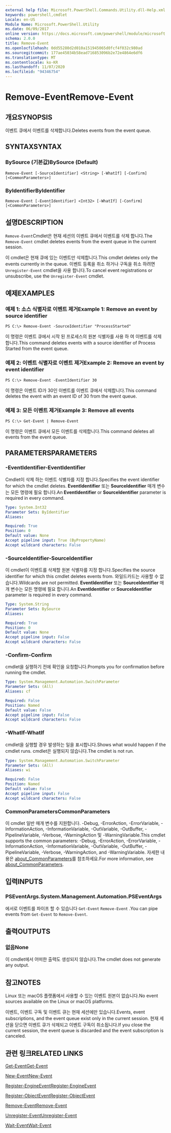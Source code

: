 ```yaml
---
external help file: Microsoft.PowerShell.Commands.Utility.dll-Help.xml
keywords: powershell,cmdlet
Locale: en-US
Module Name: Microsoft.PowerShell.Utility
ms.date: 06/09/2017
online version: https://docs.microsoft.com/powershell/module/microsoft.powershell.utility/remove-event?view=powershell-7&WT.mc_id=ps-gethelp
schema: 2.0.0
title: Remove-Event
ms.openlocfilehash: 0dd55280d2d010a151945065d0fcf4f032c980ad
ms.sourcegitcommit: 177ae45034b58ead716853096b2e72e4864e6df6
ms.translationtype: MT
ms.contentlocale: ko-KR
ms.lasthandoff: 11/07/2020
ms.locfileid: "94346754"
---
```

# <span data-ttu-id="57898-103">Remove-Event</span><span class="sxs-lookup"><span data-stu-id="57898-103">Remove-Event</span></span>

## <span data-ttu-id="57898-104">개요</span><span class="sxs-lookup"><span data-stu-id="57898-104">SYNOPSIS</span></span>
<span data-ttu-id="57898-105">이벤트 큐에서 이벤트를 삭제합니다.</span><span class="sxs-lookup"><span data-stu-id="57898-105">Deletes events from the event queue.</span></span>

## <span data-ttu-id="57898-106">SYNTAX</span><span class="sxs-lookup"><span data-stu-id="57898-106">SYNTAX</span></span>

### <span data-ttu-id="57898-107">BySource (기본값)</span><span class="sxs-lookup"><span data-stu-id="57898-107">BySource (Default)</span></span>

```
Remove-Event [-SourceIdentifier] <String> [-WhatIf] [-Confirm] [<CommonParameters>]
```

### <span data-ttu-id="57898-108">ByIdentifier</span><span class="sxs-lookup"><span data-stu-id="57898-108">ByIdentifier</span></span>

```
Remove-Event [-EventIdentifier] <Int32> [-WhatIf] [-Confirm] [<CommonParameters>]
```

## <span data-ttu-id="57898-109">설명</span><span class="sxs-lookup"><span data-stu-id="57898-109">DESCRIPTION</span></span>

<span data-ttu-id="57898-110">`Remove-Event`Cmdlet은 현재 세션의 이벤트 큐에서 이벤트를 삭제 합니다.</span><span class="sxs-lookup"><span data-stu-id="57898-110">The `Remove-Event` cmdlet deletes events from the event queue in the current session.</span></span>

<span data-ttu-id="57898-111">이 cmdlet은 현재 큐에 있는 이벤트만 삭제합니다.</span><span class="sxs-lookup"><span data-stu-id="57898-111">This cmdlet deletes only the events currently in the queue.</span></span> <span data-ttu-id="57898-112">이벤트 등록을 취소 하거나 구독을 취소 하려면 `Unregister-Event` cmdlet을 사용 합니다.</span><span class="sxs-lookup"><span data-stu-id="57898-112">To cancel event registrations or unsubscribe, use the `Unregister-Event` cmdlet.</span></span>

## <span data-ttu-id="57898-113">예제</span><span class="sxs-lookup"><span data-stu-id="57898-113">EXAMPLES</span></span>

### <span data-ttu-id="57898-114">예제 1: 소스 식별자로 이벤트 제거</span><span class="sxs-lookup"><span data-stu-id="57898-114">Example 1: Remove an event by source identifier</span></span>

```
PS C:\> Remove-Event -SourceIdentifier "ProcessStarted"
```

<span data-ttu-id="57898-115">이 명령은 이벤트 큐에서 시작 된 프로세스의 원본 식별자를 사용 하 여 이벤트를 삭제 합니다.</span><span class="sxs-lookup"><span data-stu-id="57898-115">This command deletes events with a source identifier of Process Started from the event queue.</span></span>

### <span data-ttu-id="57898-116">예제 2: 이벤트 식별자로 이벤트 제거</span><span class="sxs-lookup"><span data-stu-id="57898-116">Example 2: Remove an event by event identifier</span></span>

```
PS C:\> Remove-Event -EventIdentifier 30
```

<span data-ttu-id="57898-117">이 명령은 이벤트 ID가 30인 이벤트를 이벤트 큐에서 삭제합니다.</span><span class="sxs-lookup"><span data-stu-id="57898-117">This command deletes the event with an event ID of 30 from the event queue.</span></span>

### <span data-ttu-id="57898-118">예제 3: 모든 이벤트 제거</span><span class="sxs-lookup"><span data-stu-id="57898-118">Example 3: Remove all events</span></span>

```
PS C:\> Get-Event | Remove-Event
```

<span data-ttu-id="57898-119">이 명령은 이벤트 큐에서 모든 이벤트를 삭제합니다.</span><span class="sxs-lookup"><span data-stu-id="57898-119">This command deletes all events from the event queue.</span></span>

## <span data-ttu-id="57898-120">PARAMETERS</span><span class="sxs-lookup"><span data-stu-id="57898-120">PARAMETERS</span></span>

### <span data-ttu-id="57898-121">-EventIdentifier</span><span class="sxs-lookup"><span data-stu-id="57898-121">-EventIdentifier</span></span>

<span data-ttu-id="57898-122">Cmdlet이 삭제 하는 이벤트 식별자를 지정 합니다.</span><span class="sxs-lookup"><span data-stu-id="57898-122">Specifies the event identifier for which the cmdlet deletes.</span></span> <span data-ttu-id="57898-123">**EventIdentifier** 또는 **SourceIdentifier** 매개 변수는 모든 명령에 필요 합니다.</span><span class="sxs-lookup"><span data-stu-id="57898-123">An **EventIdentifier** or **SourceIdentifier** parameter is required in every command.</span></span>

```yaml
Type: System.Int32
Parameter Sets: ByIdentifier
Aliases:

Required: True
Position: 0
Default value: None
Accept pipeline input: True (ByPropertyName)
Accept wildcard characters: False
```

### <span data-ttu-id="57898-124">-SourceIdentifier</span><span class="sxs-lookup"><span data-stu-id="57898-124">-SourceIdentifier</span></span>

<span data-ttu-id="57898-125">이 cmdlet이 이벤트를 삭제할 원본 식별자를 지정 합니다.</span><span class="sxs-lookup"><span data-stu-id="57898-125">Specifies the source identifier for which this cmdlet deletes events from.</span></span> <span data-ttu-id="57898-126">와일드카드는 사용할 수 없습니다.</span><span class="sxs-lookup"><span data-stu-id="57898-126">Wildcards are not permitted.</span></span> <span data-ttu-id="57898-127">**EventIdentifier** 또는 **SourceIdentifier** 매개 변수는 모든 명령에 필요 합니다.</span><span class="sxs-lookup"><span data-stu-id="57898-127">An **EventIdentifier** or **SourceIdentifier** parameter is required in every command.</span></span>

```yaml
Type: System.String
Parameter Sets: BySource
Aliases:

Required: True
Position: 0
Default value: None
Accept pipeline input: False
Accept wildcard characters: False
```

### <span data-ttu-id="57898-128">-Confirm</span><span class="sxs-lookup"><span data-stu-id="57898-128">-Confirm</span></span>

<span data-ttu-id="57898-129">cmdlet을 실행하기 전에 확인을 요청합니다.</span><span class="sxs-lookup"><span data-stu-id="57898-129">Prompts you for confirmation before running the cmdlet.</span></span>

```yaml
Type: System.Management.Automation.SwitchParameter
Parameter Sets: (All)
Aliases: cf

Required: False
Position: Named
Default value: False
Accept pipeline input: False
Accept wildcard characters: False
```

### <span data-ttu-id="57898-130">-WhatIf</span><span class="sxs-lookup"><span data-stu-id="57898-130">-WhatIf</span></span>

<span data-ttu-id="57898-131">cmdlet을 실행할 경우 발생하는 일을 표시합니다.</span><span class="sxs-lookup"><span data-stu-id="57898-131">Shows what would happen if the cmdlet runs.</span></span> <span data-ttu-id="57898-132">cmdlet은 실행되지 않습니다.</span><span class="sxs-lookup"><span data-stu-id="57898-132">The cmdlet is not run.</span></span>

```yaml
Type: System.Management.Automation.SwitchParameter
Parameter Sets: (All)
Aliases: wi

Required: False
Position: Named
Default value: False
Accept pipeline input: False
Accept wildcard characters: False
```

### <span data-ttu-id="57898-133">CommonParameters</span><span class="sxs-lookup"><span data-stu-id="57898-133">CommonParameters</span></span>

<span data-ttu-id="57898-134">이 cmdlet 일반 매개 변수를 지원합니다. -Debug, -ErrorAction, -ErrorVariable, -InformationAction, -InformationVariable, -OutVariable, -OutBuffer, -PipelineVariable, -Verbose, -WarningAction 및 -WarningVariable.</span><span class="sxs-lookup"><span data-stu-id="57898-134">This cmdlet supports the common parameters: -Debug, -ErrorAction, -ErrorVariable, -InformationAction, -InformationVariable, -OutVariable, -OutBuffer, -PipelineVariable, -Verbose, -WarningAction, and -WarningVariable.</span></span> <span data-ttu-id="57898-135">자세한 내용은 [about_CommonParameters](https://go.microsoft.com/fwlink/?LinkID=113216)를 참조하세요.</span><span class="sxs-lookup"><span data-stu-id="57898-135">For more information, see [about_CommonParameters](https://go.microsoft.com/fwlink/?LinkID=113216).</span></span>

## <span data-ttu-id="57898-136">입력</span><span class="sxs-lookup"><span data-stu-id="57898-136">INPUTS</span></span>

### <span data-ttu-id="57898-137">PSEventArgs.</span><span class="sxs-lookup"><span data-stu-id="57898-137">System.Management.Automation.PSEventArgs</span></span>

<span data-ttu-id="57898-138">에서로 이벤트를 파이프 할 수 있습니다 `Get-Event` `Remove-Event` .</span><span class="sxs-lookup"><span data-stu-id="57898-138">You can pipe events from `Get-Event` to `Remove-Event`.</span></span>

## <span data-ttu-id="57898-139">출력</span><span class="sxs-lookup"><span data-stu-id="57898-139">OUTPUTS</span></span>

### <span data-ttu-id="57898-140">없음</span><span class="sxs-lookup"><span data-stu-id="57898-140">None</span></span>

<span data-ttu-id="57898-141">이 cmdlet에서 어떠한 출력도 생성되지 않습니다.</span><span class="sxs-lookup"><span data-stu-id="57898-141">The cmdlet does not generate any output.</span></span>

## <span data-ttu-id="57898-142">참고</span><span class="sxs-lookup"><span data-stu-id="57898-142">NOTES</span></span>

<span data-ttu-id="57898-143">Linux 또는 macOS 플랫폼에서 사용할 수 있는 이벤트 원본이 없습니다.</span><span class="sxs-lookup"><span data-stu-id="57898-143">No event sources available on the Linux or macOS platforms.</span></span>

<span data-ttu-id="57898-144">이벤트, 이벤트 구독 및 이벤트 큐는 현재 세션에만 있습니다.</span><span class="sxs-lookup"><span data-stu-id="57898-144">Events, event subscriptions, and the event queue exist only in the current session.</span></span> <span data-ttu-id="57898-145">현재 세션을 닫으면 이벤트 큐가 삭제되고 이벤트 구독이 취소됩니다.</span><span class="sxs-lookup"><span data-stu-id="57898-145">If you close the current session, the event queue is discarded and the event subscription is canceled.</span></span>

## <span data-ttu-id="57898-146">관련 링크</span><span class="sxs-lookup"><span data-stu-id="57898-146">RELATED LINKS</span></span>

[<span data-ttu-id="57898-147">Get-Event</span><span class="sxs-lookup"><span data-stu-id="57898-147">Get-Event</span></span>](Get-Event.md)

[<span data-ttu-id="57898-148">New-Event</span><span class="sxs-lookup"><span data-stu-id="57898-148">New-Event</span></span>](New-Event.md)

[<span data-ttu-id="57898-149">Register-EngineEvent</span><span class="sxs-lookup"><span data-stu-id="57898-149">Register-EngineEvent</span></span>](Register-EngineEvent.md)

[<span data-ttu-id="57898-150">Register-ObjectEvent</span><span class="sxs-lookup"><span data-stu-id="57898-150">Register-ObjectEvent</span></span>](Register-ObjectEvent.md)

[<span data-ttu-id="57898-151">Remove-Event</span><span class="sxs-lookup"><span data-stu-id="57898-151">Remove-Event</span></span>](Remove-Event.md)

[<span data-ttu-id="57898-152">Unregister-Event</span><span class="sxs-lookup"><span data-stu-id="57898-152">Unregister-Event</span></span>](Unregister-Event.md)

[<span data-ttu-id="57898-153">Wait-Event</span><span class="sxs-lookup"><span data-stu-id="57898-153">Wait-Event</span></span>](Wait-Event.md)
